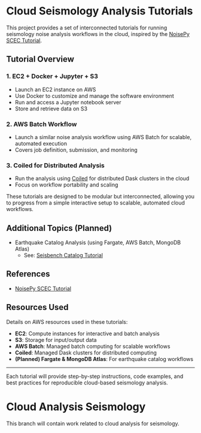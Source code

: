 # Cloud Seismology Analysis Tutorials

This project provides a set of interconnected tutorials for running seismology noise analysis workflows in the cloud, inspired by the [NoisePy SCEC Tutorial](https://seisscoped.org/HPS-book/chapters/noise/noisepy_scedc_tutorial.html).

## Tutorial Overview

### 1. EC2 + Docker + Jupyter + S3
* Launch an EC2 instance on AWS
* Use Docker to customize and manage the software environment
* Run and access a Jupyter notebook server
* Store and retrieve data on S3

### 2. AWS Batch Workflow
* Launch a similar noise analysis workflow using AWS Batch for scalable, automated execution
* Covers job definition, submission, and monitoring

### 3. Coiled for Distributed Analysis
* Run the analysis using [Coiled](https://coiled.io/) for distributed Dask clusters in the cloud
* Focus on workflow portability and scaling

These tutorials are designed to be modular but interconnected, allowing you to progress from a simple interactive setup to scalable, automated cloud workflows.

## Additional Topics (Planned)

* Earthquake Catalog Analysis (using Fargate, AWS Batch, MongoDB Atlas)
	* See: [Seisbench Catalog Tutorial](https://seisscoped.org/HPS-book/chapters/quake_catalog/seisbench_catalog.html)

## References

* [NoisePy SCEC Tutorial](https://seisscoped.org/HPS-book/chapters/noise/noisepy_scedc_tutorial.html)

## Resources Used

Details on AWS resources used in these tutorials:

* **EC2**: Compute instances for interactive and batch analysis
* **S3**: Storage for input/output data
* **AWS Batch**: Managed batch computing for scalable workflows
* **Coiled**: Managed Dask clusters for distributed computing
* **(Planned) Fargate & MongoDB Atlas**: For earthquake catalog workflows

---
Each tutorial will provide step-by-step instructions, code examples, and best practices for reproducible cloud-based seismology analysis.
# Cloud Analysis Seismology

This branch will contain work related to cloud analysis for seismology.